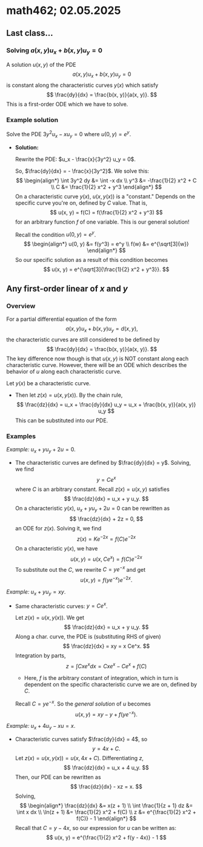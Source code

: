 # math462; 02.05.2025

## Last class...

### Solving $a(x, y) u_x + b(x, y) u_y = 0$

A solution $u(x, y)$ of the PDE
$$
a(x, y) u_x + b(x, y) u_y = 0
$$
is constant along the characteristic curves $y(x)$ which satisfy 
$$
\frac{dy}{dx} = \frac{b(x, y)}{a(x, y)}.
$$
This is a first-order ODE which we have to solve.

### Example solution

Solve the PDE $3y^2 u_x - x u_y = 0$ where $u(0, y) = e^y$.

- **Solution:**

  Rewrite the PDE: $u_x - \frac{x}{3y^2} u_y = 0$.

  So, $\frac{dy}{dx} = - \frac{x}{3y^2}$. We solve this:
  $$
  \begin{align*}
  	\int 3y^2 dy &= \int -x dx \\
  	y^3 &= -\frac{1}{2} x^2 + C \\
  	C &= \frac{1}{2} x^2 + y^3
  \end{align*}
  $$
  On a characteristic curve $y(x)$, $u(x, y(x))$ is a "constant." Depends on the specific curve you're on, defined by $C$ value. That is,
  $$
  u(x, y) = f(C) = f(\frac{1}{2} x^2 + y^3)
  $$
  for an arbitrary function $f$ of one variable. This is our general solution!

  Recall the condition $u(0, y) = e^y$.
  $$
  \begin{align*}
  	u(0, y) &= f(y^3) = e^y \\
  	f(w) &= e^{\sqrt[3]{w}}
  \end{align*}
  $$
  So our specific solution as a result of this condition becomes
  $$
  u(x, y) = e^{\sqrt[3]{\frac{1}{2} x^2 + y^3}}.
  $$

## Any first-order linear of $x$ and $y$

### Overview

For a partial differential equation of the form
$$
a(x, y) u_x + b(x, y) u_y = d(x, y),
$$
the characteristic curves are still considered to be defined by
$$
\frac{dy}{dx} = \frac{b(x, y)}{a(x, y)}.
$$
The key difference now though is that $u(x, y)$ is NOT constant along each characteristic curve. However, there will be an ODE which describes the behavior of $u$ along each characteristic curve.

Let $y(x)$ be a characteristic curve. 

- Then let $z(x) = u(x, y(x))$. By the chain rule,
  $$
  \frac{dz}{dx} = u_x + \frac{dy}{dx} u_y = u_x + \frac{b(x, y)}{a(x, y)} u_y
  $$
  This can be substituted into our PDE.

### Examples

*Example:* $u_x + y u_y + 2u = 0$.

- The characteristic curves are defined by $\frac{dy}{dx} = y$. Solving, we find
  $$
  y = Ce^x
  $$
  where $C$ is an arbitrary constant. Recall $z(x) = u(x, y)$ satisfies
  $$
  \frac{dz}{dx} = u_x + y u_y.
  $$
  On a characteristic $y(x)$, $u_x + y u_y + 2u = 0$ can be rewritten as
  $$
  \frac{dz}{dx} + 2z = 0,
  $$
  an ODE for $z(x)$. Solving it, we find
  $$
  z(x) = Ke^{-2x} = f(C) e^{-2x}
  $$
  On a characteristic $y(x)$, we have
  $$
  u(x, y) = u(x, Ce^x) = f(C) e^{-2x}
  $$
  To substitute out the $C$, we rewrite $C = y e^{-x}$ and get
  $$
  u(x, y) = f(y e^{-x}) e^{-2x}.
  $$

*Example:* $u_x + y u_y = xy$.

- Same characteristic curves: $y = Ce^x$.

  Let $z(x) = u(x, y(x))$. We get
  $$
  \frac{dz}{dx} = u_x + y u_y.
  $$
  Along a char. curve, the PDE is (substituting RHS of given)
  $$
  \frac{dz}{dx} = xy = x Ce^x.
  $$
  Integration by parts, 
  $$
  z = \int C x e^x dx = C xe^x - C e^x + f(C)
  $$

  - Here, $f$ is the arbitrary constant of integration, which in turn is dependent on the specific characteristic curve we are on, defined by $C$.

  Recall $C = y e^{-x}$. So the *general solution* of $u$ becomes
  $$
  u(x, y) = xy - y + f(ye^{-x}).
  $$

*Example:* $u_x + 4u_y - xu = x$.

- Characteristic curves satisfy $\frac{dy}{dx} = 4$, so
  $$
  y = 4x + C.
  $$
  Let $z(x) = u(x, y(x)) = u(x, 4x + C)$. Differentiating $z$,
  $$
  \frac{dz}{dx} = u_x + 4 u_y.
  $$
  Then, our PDE can be rewritten as
  $$
  \frac{dz}{dx} - xz = x.
  $$
  Solving,
  $$
  \begin{align*}
  	\frac{dz}{dx} &= x(z + 1) \\
  	\int \frac{1}{z + 1} dz &= \int x dx \\
  	\ln(z + 1) &= \frac{1}{2} x^2 + f(C) \\
  	z &= e^{\frac{1}{2} x^2 + f(C)} - 1
  \end{align*}
  $$
  Recall that $C = y - 4x$, so our expression for $u$ can be written as:
  $$
  u(x, y) = e^{\frac{1}{2} x^2 + f(y - 4x)} - 1
  $$
  

